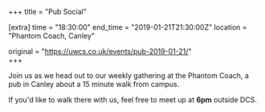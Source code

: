 +++
title = "Pub Social"

[extra]
time = "18:30:00"
end_time = "2019-01-21T21:30:00Z"
location = "Phantom Coach, Canley"

original = "https://uwcs.co.uk/events/pub-2019-01-21/"    
+++

Join us as we head out to our weekly gathering at the Phantom Coach, a pub in Canley about a 15 minute walk from campus.

If you'd like to walk there with us, feel free to meet up at **6pm** outside DCS.

